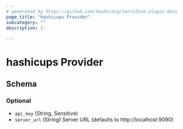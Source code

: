```yaml
---
# generated by https://github.com/hashicorp/terraform-plugin-docs
page_title: "hashicups Provider"
subcategory: ""
description: |-
  
---
```


# hashicups Provider





<!-- schema generated by tfplugindocs -->
## Schema

### Optional

- `api_key` (String, Sensitive)
- `server_url` (String) Server URL (defaults to http://localhost:9090)
